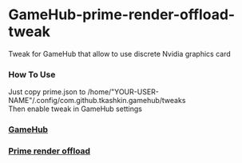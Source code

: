 # GameHub-prime-render-offload-tweak
Tweak for GameHub that allow to use discrete Nvidia graphics card  
  
### How To Use  
Just copy prime.json to /home/"YOUR-USER-NAME"/.config/com.github.tkashkin.gamehub/tweaks  
Then enable tweak in GameHub settings  
  
### [GameHub](https://github.com/tkashkin/GameHub)  
### [Prime render offload](https://download.nvidia.com/XFree86/Linux-x86_64/435.21/README/primerenderoffload.html)  
